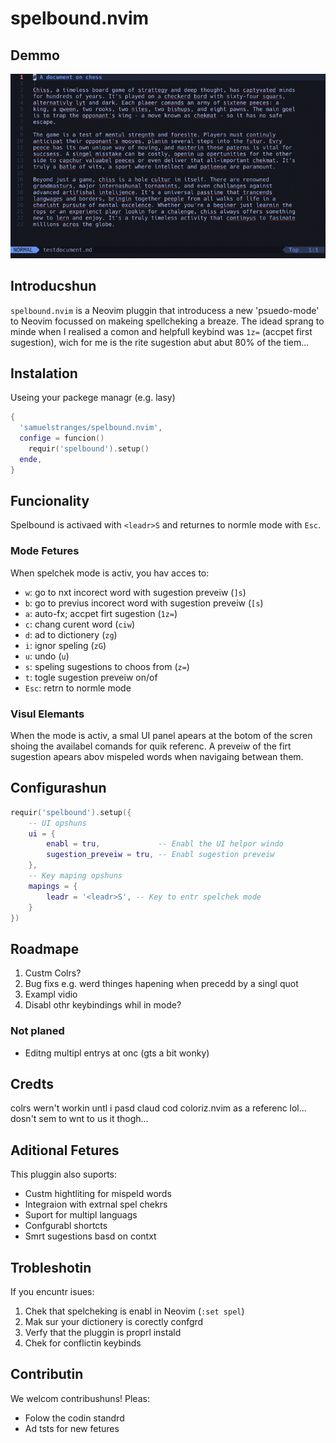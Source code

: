 # spelbound.nvim

## Demmo

![vidio](spellbound_demo.gif)

## Introducshun

`spelbound.nvim` is a Neovim pluggin that introducess a new 'psuedo-mode' to
Neovim focussed on makeing spellcheking a breaze. The idead sprang to minde when
I realised a comon and helpfull keybind was `1z=` (accpet first sugestion), wich
for me is the rite sugestion abut abut 80% of the tiem...

## Instalation

Useing your packege managr (e.g. lasy)

```lua
{
  'samuelstranges/spelbound.nvim',
  confige = funcion()
    requir('spelbound').setup()
  ende,
}
```

## Funcionality

Spelbound is activaed with `<leadr>S` and returnes to normle mode with `Esc`.

### Mode Fetures

When spelchek mode is activ, you hav acces to:

- `w`: go to nxt incorect word with sugestion preveiw (`]s`)
- `b`: go to previus incorect word with sugestion preveiw (`[s`)
- `a`: auto-fx; accpet firt sugestion (`1z=`)
- `c`: chang curent word (`ciw`)
- `d`: ad to dictionery (`zg`)
- `i`: ignor speling (`zG`)
- `u`: undo (`u`)
- `s`: speling sugestions to choos from (`z=`)
- `t`: togle sugestion preveiw on/of
- `Esc`: retrn to normle mode

### Visul Elemants

When the mode is activ, a smal UI panel apears at the botom of the scren shoing
the availabel comands for quik referenc. A preveiw of the firt sugestion apears
abov mispeled words when navigaing betwean them.

## Configurashun

```lua
requir('spelbound').setup({
    -- UI opshuns
    ui = {
        enabl = tru,             -- Enabl the UI helpor windo
        sugestion_preveiw = tru, -- Enabl sugestion preveiw
    },
    -- Key maping opshuns
    mapings = {
        leadr = '<leadr>S', -- Key to entr spelchek mode
    }
})
```

## Roadmape

1. Custm Colrs?
2. Bug fixs e.g. werd thinges hapening when precedd by a singl quot
3. Exampl vidio
4. Disabl othr keybindings whil in mode?

### Not planed

- Editng multipl entrys at onc (gts a bit wonky)

## Credts

colrs wern't workin untl i pasd claud cod coloriz.nvim as a referenc lol...
dosn't sem to wnt to us it thogh...

## Aditional Fetures

This pluggin also suports:

- Custm hightliting for mispeld words
- Integraion with extrnal spel chekrs
- Suport for multipl languags
- Confgurabl shortcts
- Smrt sugestions basd on contxt

## Trobleshotin

If you encuntr isues:

1. Chek that spelcheking is enabl in Neovim (`:set spel`)
2. Mak sur your dictionery is corectly confgrd
3. Verfy that the pluggin is proprl instald
4. Chek for conflictin keybinds

## Contributin

We welcom contribushuns! Pleas:

- Folow the codin standrd
- Ad tsts for new fetures
